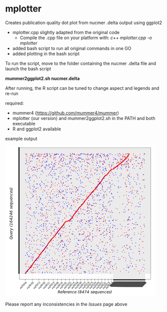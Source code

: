 # mplotter
Creates publication quality dot plot from nucmer .delta output using ggplot2

* mplotter.cpp slightly adapted from the original code
  * Compile the .cpp file on your platform with: *c++ mplotter.cpp -o mplotter*
* added bash script to run all original commands in one GO
* added plotting in the bash script

To run the script, move to the folder containing the nucmer .delta file and launch the bash script

**mummer2ggplot2.sh nucmer.delta**

After running, the R script can be tuned to change aspect and legends and re-run

required: 

* mummer4 (https://github.com/mummer4/mummer)
* mplotter (our version) and mummer2ggplot2.sh in the PATH and both executable
* R and ggplot2 available

example output

![dotplot](pictures/plot.png)

Please report any inconsistencies in the *Issues* page above
